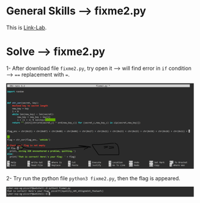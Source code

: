 # General Skills --> fixme2.py
This is [Link-Lab](https://play.picoctf.org/practice/challenge/241?category=5&page=2).
# Solve --> fixme2.py
1- After download file `fixme2.py`, try open it --> will find error in `if` condition --> `==` replacement with `=`.
<br />

![0](screenshots/0.png)
<br />

2- Try run the python file `python3 fixme2.py`, then the flag is appeared.
<br />

![1](screenshots/1.png)
<br />